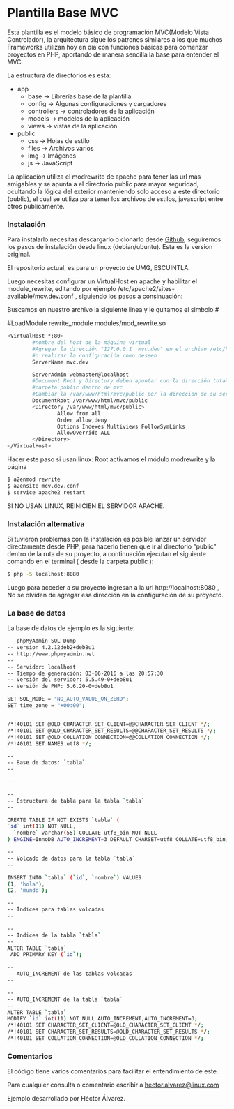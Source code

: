 # Plantilla Base MVC

Esta plantilla es el modelo básico de programación MVC(Modelo Vista Controlador),
la arquitectura sigue los patrones similares a los que muchos Frameworks utilizan hoy en día con funciones básicas para comenzar proyectos en PHP, aportando de manera sencilla la base para entender el MVC.

La estructura de directorios es esta:
  - app
    - base -> Librerías base de la plantilla
    - config -> Algunas configuraciones y cargadores
    - controllers -> controladores de la aplicación
    - models -> modelos de la aplicación
    - views -> vistas de la aplicación
  - public
    - css -> Hojas de estilo
    - files -> Archivos varios
    - img -> Imágenes
    - js -> JavaScript

La aplicación utiliza el modrewrite de apache para tener las url más amigables y se apunta a el directorio public para mayor seguridad, ocultando la lógica del exterior manteniendo solo acceso a este directorio (public), el cual se utiliza para tener los archivos de estilos, javascript entre otros publicamente.

### Instalación
Para instalarlo necesitas descargarlo o clonarlo desde [Github](https://github.com/Phoenix2140/plantilla-mvc), seguiremos los pasos de instalación desde linux (debian/ubuntu). Esta es la version original.

El repositorio actual, es para un proyecto de UMG, ESCUINTLA.

Luego necesitas configurar un VirtualHost en apache y habilitar el module_rewrite, editando por ejemplo  /etc/apache2/sites-available/mcv.dev.conf , siguiendo los pasos a consinuación:

Buscamos en nuestro archivo la siguiente linea y le quitamos el simbolo #

#LoadModule rewrite_module modules/mod_rewrite.so


```sh
<VirtualHost *:80>
        #nombre del host de la máquina virtual
        #Agregar la dirección "127.0.0.1  mvc.dev" en el archivo /etc/hosts
        #o realizar la configuración como deseen
        ServerName mvc.dev

        ServerAdmin webmaster@localhost
        #Document Root y Directory deben apuntar con la dirección total a la 
        #carpeta public dentro de mvc
        #Cambiar la /var/www/html/mvc/public por la direccion de su servidor 
        DocumentRoot /var/www/html/mvc/public 
        <Directory /var/www/html/mvc/public>
                Allow from all
                Order allow,deny
                Options Indexes Multiviews FollowSymLinks
                AllowOverride ALL
        </Directory>
</VirtualHost>
```
Hacer este paso si usan linux: Root activamos el módulo modrewrite y la página
```sh
$ a2enmod rewrite
$ a2ensite mcv.dev.conf
$ service apache2 restart
```

SI NO USAN LINUX, REINICIEN EL SERVIDOR APACHE.

### Instalación alternativa
Si tuvieron problemas con la instalación es posible lanzar un servidor directamente desde PHP, para hacerlo tienen que ir al directorio "public" dentro de la ruta de su proyecto, a continuación ejecutan el siguiente comando en el terminal ( desde la carpeta public ):
```sh
$ php -S localhost:8080
```
Luego para acceder a su proyecto ingresan a la url http://localhost:8080 , No se olviden de agregar esa dirección en la configuración de su proyecto.

### La base de datos
La base de datos de ejemplo es la siguiente:
```sh
-- phpMyAdmin SQL Dump
-- version 4.2.12deb2+deb8u1
-- http://www.phpmyadmin.net
--
-- Servidor: localhost
-- Tiempo de generación: 03-06-2016 a las 20:57:30
-- Versión del servidor: 5.5.49-0+deb8u1
-- Versión de PHP: 5.6.20-0+deb8u1

SET SQL_MODE = "NO_AUTO_VALUE_ON_ZERO";
SET time_zone = "+00:00";


/*!40101 SET @OLD_CHARACTER_SET_CLIENT=@@CHARACTER_SET_CLIENT */;
/*!40101 SET @OLD_CHARACTER_SET_RESULTS=@@CHARACTER_SET_RESULTS */;
/*!40101 SET @OLD_COLLATION_CONNECTION=@@COLLATION_CONNECTION */;
/*!40101 SET NAMES utf8 */;

--
-- Base de datos: `tabla`
--

-- --------------------------------------------------------

--
-- Estructura de tabla para la tabla `tabla`
--

CREATE TABLE IF NOT EXISTS `tabla` (
`id` int(11) NOT NULL,
  `nombre` varchar(55) COLLATE utf8_bin NOT NULL
) ENGINE=InnoDB AUTO_INCREMENT=3 DEFAULT CHARSET=utf8 COLLATE=utf8_bin;

--
-- Volcado de datos para la tabla `tabla`
--

INSERT INTO `tabla` (`id`, `nombre`) VALUES
(1, 'hola'),
(2, 'mundo');

--
-- Índices para tablas volcadas
--

--
-- Indices de la tabla `tabla`
--
ALTER TABLE `tabla`
 ADD PRIMARY KEY (`id`);

--
-- AUTO_INCREMENT de las tablas volcadas
--

--
-- AUTO_INCREMENT de la tabla `tabla`
--
ALTER TABLE `tabla`
MODIFY `id` int(11) NOT NULL AUTO_INCREMENT,AUTO_INCREMENT=3;
/*!40101 SET CHARACTER_SET_CLIENT=@OLD_CHARACTER_SET_CLIENT */;
/*!40101 SET CHARACTER_SET_RESULTS=@OLD_CHARACTER_SET_RESULTS */;
/*!40101 SET COLLATION_CONNECTION=@OLD_COLLATION_CONNECTION */;
```

### Comentarios
El código tiene varios comentarios para facilitar el entendimiento de este.

Para cualquier consulta o comentario escribir a [hector.alvarez@linux.com](mailto:hector.alvarez@linux.com)

Ejemplo desarrollado por Héctor Álvarez.
